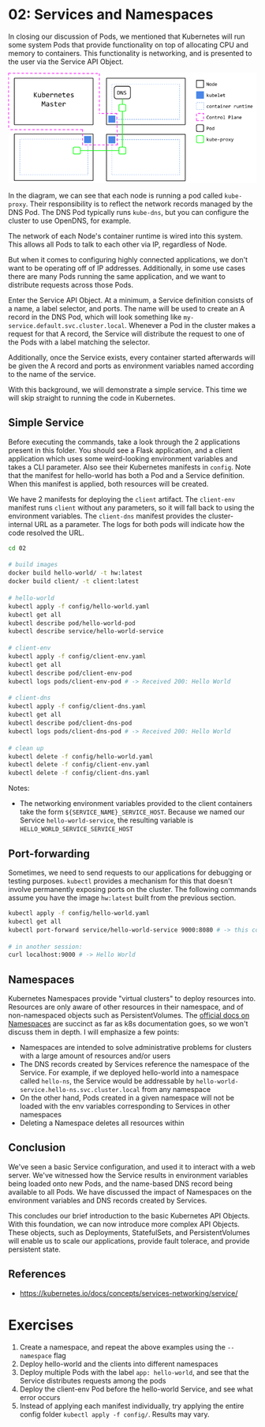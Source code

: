 # 02: Services and Namespaces

In closing our discussion of Pods, we mentioned that Kubernetes will run some system Pods that provide functionality on top of allocating CPU and memory to containers. This functionality is networking, and is presented to the user via the Service API Object.

![Networking](../pictures/k8s-cluster-2.png)

In the diagram, we can see that each node is running a pod called `kube-proxy`. Their responsibility is to reflect the network records managed by the DNS Pod. The DNS Pod typically runs `kube-dns`, but you can configure the cluster to use OpenDNS, for example.

The network of each Node's container runtime is wired into this system. This allows all Pods to talk to each other via IP, regardless of Node. 

But when it comes to configuring highly connected applications, we don't want to be operating off of IP addresses. Additionally, in some use cases there are many Pods running the same application, and we want to distribute requests across those Pods.

Enter the Service API Object. At a minimum, a Service definition consists of a name, a label selector, and ports. The name will be used to create an A record in the DNS Pod, which will look something like `my-service.default.svc.cluster.local`. Whenever a Pod in the cluster makes a request for that A record, the Service will distribute the request to one of the Pods with a label matching the selector.

Additionally, once the Service exists, every container started afterwards will be given the A record and ports as environment variables named according to the name of the service.

With this background, we will demonstrate a simple service. This time we will skip straight to running the code in Kubernetes. 

## Simple Service
Before executing the commands, take a look through the 2 applications present in this folder. You should see a Flask application, and a client application which uses some weird-looking environment variables and takes a CLI parameter. Also see their Kubernetes manifests in `config`. Note that the manifest for hello-world has both a Pod and a Service definition. When this manifest is applied, both resources will be created.

We have 2 manifests for deploying the `client` artifact. The `client-env` manifest runs `client` without any parameters, so it will fall back to using the environment variables. The `client-dns` manifest provides the cluster-internal URL as a parameter. The logs for both pods will indicate how the code resolved the URL.

```bash
cd 02

# build images
docker build hello-world/ -t hw:latest
docker build client/ -t client:latest

# hello-world
kubectl apply -f config/hello-world.yaml
kubectl get all
kubectl describe pod/hello-world-pod
kubectl describe service/hello-world-service

# client-env
kubectl apply -f config/client-env.yaml
kubectl get all
kubectl describe pod/client-env-pod
kubectl logs pods/client-env-pod # -> Received 200: Hello World

# client-dns
kubectl apply -f config/client-dns.yaml
kubectl get all
kubectl describe pod/client-dns-pod
kubectl logs pods/client-dns-pod # -> Received 200: Hello World

# clean up
kubectl delete -f config/hello-world.yaml
kubectl delete -f config/client-env.yaml
kubectl delete -f config/client-dns.yaml
```

Notes:
- The networking environment variables provided to the client containers take the form `${SERVICE_NAME}_SERVICE_HOST`. Because we named our Service `hello-world-service`, the resulting variable is `HELLO_WORLD_SERVICE_SERVICE_HOST`

## Port-forwarding
Sometimes, we need to send requests to our applications for debugging or testing purposes. `kubectl` provides a mechanism for this that doesn't involve permanently exposing ports on the cluster. The following commands assume you have the image `hw:latest` built from the previous section.

```bash
kubectl apply -f config/hello-world.yaml
kubectl get all
kubectl port-forward service/hello-world-service 9000:8080 # -> this command will block

# in another session:
curl localhost:9000 # -> Hello World
```

## Namespaces
Kubernetes Namespaces provide "virtual clusters" to deploy resources into. Resources are only aware of other resources in their namespace, and of non-namespaced objects such as PersistentVolumes. The [official docs on Namespaces](https://kubernetes.io/docs/concepts/overview/working-with-objects/namespaces/) are succinct as far as k8s documentation goes, so we won't discuss them in depth. I will emphasize a few points:

- Namespaces are intended to solve administrative problems for clusters with a large amount of resources and/or users
- The DNS records created by Services reference the namespace of the Service. For example, if we deployed hello-world into a namespace called `hello-ns`, the Service would be addressable by `hello-world-service.hello-ns.svc.cluster.local` from any namespace
- On the other hand, Pods created in a given namespace will not be loaded with the env variables corresponding to Services in other namespaces
- Deleting a Namespace deletes all resources within

## Conclusion
We've seen a basic Service configuration, and used it to interact with a web server. We've witnessed how the Service results in environment variables being loaded onto new Pods, and the name-based DNS record being available to all Pods. We have discussed the impact of Namespaces on the environment variables and DNS records created by Services.

This concludes our brief introduction to the basic Kubernetes API Objects. With this foundation, we can now introduce more complex API Objects. These objects, such as Deployments, StatefulSets, and PersistentVolumes will enable us to scale our applications, provide fault tolerace, and provide persistent state.

## References
- https://kubernetes.io/docs/concepts/services-networking/service/

# Exercises
1. Create a namespace, and repeat the above examples using the `--namespace` flag
1. Deploy hello-world and the clients into different namespaces
1. Deploy multiple Pods with the label `app: hello-world`, and see that the Service distributes requests among the pods
1. Deploy the client-env Pod before the hello-world Service, and see what error occurs
1. Instead of applying each manifest individually, try applying the entire config folder `kubectl apply -f config/`. Results may vary.

